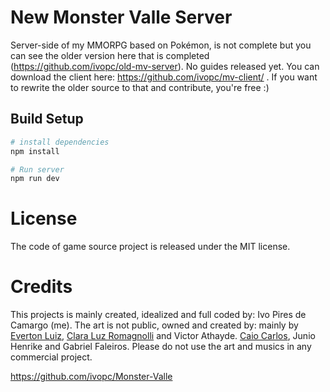 # New Monster Valle Server
Server-side of my MMORPG based on Pokémon, is not complete but you can see the older version here that is completed (https://github.com/ivopc/old-mv-server).
No guides released yet. You can download the client here: https://github.com/ivopc/mv-client/ . If you want to rewrite the older source to that and contribute, you're free :) 

## Build Setup

``` bash
# install dependencies
npm install

# Run server
npm run dev
```

# License
The code of game source project is released under the MIT license.

# Credits
This projects is mainly created, idealized and full coded by: Ivo Pires de Camargo (me). 
The art is not public, owned and created by: mainly by [Everton Luiz](https://soundcloud.com/evertonluizmaestro?), [Clara Luz Romagnolli](https://linktr.ee/shaarpie) and Victor Athayde. [Caio Carlos](https://clockworkraven.itch.io/), Junio Henrike and Gabriel Faleiros. Please do not use the art and musics in any commercial project.



https://github.com/ivopc/Monster-Valle
